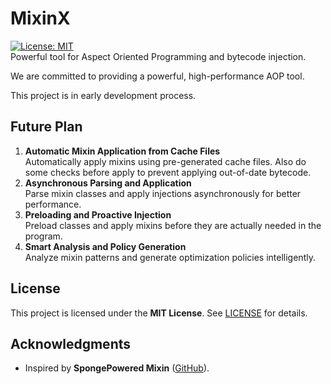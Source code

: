 # MixinX
[![License: MIT](https://img.shields.io/badge/License-MIT-blue.svg)](LICENSE)  
Powerful tool for Aspect Oriented Programming and bytecode injection.

We are committed to providing a powerful, high-performance AOP tool.

This project is in early development process.

## Future Plan
1. **Automatic Mixin Application from Cache Files**  
   Automatically apply mixins using pre-generated cache files.
   Also do some checks before apply to prevent applying out-of-date bytecode.
2. **Asynchronous Parsing and Application**  
   Parse mixin classes and apply injections asynchronously for better performance.
3. **Preloading and Proactive Injection**  
   Preload classes and apply mixins before they are actually needed in the program.
4. **Smart Analysis and Policy Generation**  
   Analyze mixin patterns and generate optimization policies intelligently.

## License
This project is licensed under the **MIT License**. See [LICENSE](LICENSE) for details.

## Acknowledgments
- Inspired by **SpongePowered Mixin** ([GitHub](https://github.com/SpongePowered/Mixin)).
